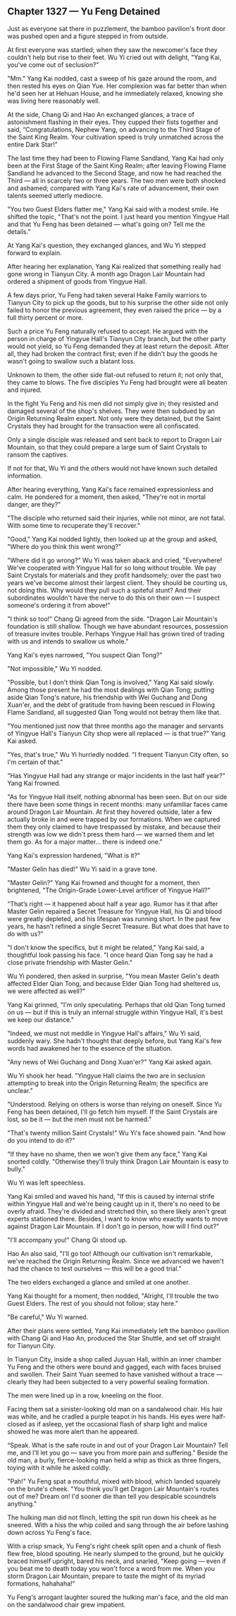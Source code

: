 ## Chapter 1327 — Yu Feng Detained

Just as everyone sat there in puzzlement, the bamboo pavilion's front door was pushed open and a figure stepped in from outside.

At first everyone was startled; when they saw the newcomer's face they couldn't help but rise to their feet. Wu Yi cried out with delight, "Yang Kai, you've come out of seclusion?"

"Mm." Yang Kai nodded, cast a sweep of his gaze around the room, and then rested his eyes on Qian Yue. Her complexion was far better than when he'd seen her at Hehuan House, and he immediately relaxed, knowing she was living here reasonably well.

At the side, Chang Qi and Hao An exchanged glances, a trace of astonishment flashing in their eyes. They cupped their fists together and said, “Congratulations, Nephew Yang, on advancing to the Third Stage of the Saint King Realm. Your cultivation speed is truly unmatched across the entire Dark Star!”

The last time they had been to Flowing Flame Sandland, Yang Kai had only been at the First Stage of the Saint King Realm; after leaving Flowing Flame Sandland he advanced to the Second Stage, and now he had reached the Third — all in scarcely two or three years. The two men were both shocked and ashamed; compared with Yang Kai's rate of advancement, their own talents seemed utterly mediocre.

"You two Guest Elders flatter me," Yang Kai said with a modest smile. He shifted the topic, "That's not the point. I just heard you mention Yingyue Hall and that Yu Feng has been detained — what's going on? Tell me the details."

At Yang Kai's question, they exchanged glances, and Wu Yi stepped forward to explain.

After hearing her explanation, Yang Kai realized that something really had gone wrong in Tianyun City. A month ago Dragon Lair Mountain had ordered a shipment of goods from Yingyue Hall.

A few days prior, Yu Feng had taken several Haike Family warriors to Tianyun City to pick up the goods, but to his surprise the other side not only failed to honor the previous agreement, they even raised the price — by a full thirty percent or more.

Such a price Yu Feng naturally refused to accept. He argued with the person in charge of Yingyue Hall's Tianyun City branch, but the other party would not yield, so Yu Feng demanded they at least return the deposit. After all, they had broken the contract first; even if he didn't buy the goods he wasn't going to swallow such a blatant loss.

Unknown to them, the other side flat-out refused to return it; not only that, they came to blows. The five disciples Yu Feng had brought were all beaten and injured.

In the fight Yu Feng and his men did not simply give in; they resisted and damaged several of the shop's shelves. They were then subdued by an Origin Returning Realm expert. Not only were they detained, but the Saint Crystals they had brought for the transaction were all confiscated.

Only a single disciple was released and sent back to report to Dragon Lair Mountain, so that they could prepare a large sum of Saint Crystals to ransom the captives.

If not for that, Wu Yi and the others would not have known such detailed information.

After hearing everything, Yang Kai's face remained expressionless and calm. He pondered for a moment, then asked, "They're not in mortal danger, are they?"

"The disciple who returned said their injuries, while not minor, are not fatal. With some time to recuperate they'll recover."

"Good," Yang Kai nodded lightly, then looked up at the group and asked, "Where do you think this went wrong?"

"Where did it go wrong?" Wu Yi was taken aback and cried, "Everywhere! We've cooperated with Yingyue Hall for so long without trouble. We pay Saint Crystals for materials and they profit handsomely; over the past two years we've become almost their largest client. They should be courting us, not doing this. Why would they pull such a spiteful stunt? And their subordinates wouldn't have the nerve to do this on their own — I suspect someone's ordering it from above!"

"I think so too!" Chang Qi agreed from the side. "Dragon Lair Mountain's foundation is still shallow. Though we have abundant resources, possession of treasure invites trouble. Perhaps Yingyue Hall has grown tired of trading with us and intends to swallow us whole."

Yang Kai's eyes narrowed, "You suspect Qian Tong?"

"Not impossible," Wu Yi nodded.

"Possible, but I don't think Qian Tong is involved," Yang Kai said slowly. Among those present he had the most dealings with Qian Tong; putting aside Qian Tong's nature, his friendship with Wei Guchang and Dong Xuan'er, and the debt of gratitude from having been rescued in Flowing Flame Sandland, all suggested Qian Tong would not betray them like that.

"You mentioned just now that three months ago the manager and servants of Yingyue Hall's Tianyun City shop were all replaced — is that true?" Yang Kai asked.

"Yes, that's true," Wu Yi hurriedly nodded. "I frequent Tianyun City often, so I'm certain of that."

"Has Yingyue Hall had any strange or major incidents in the last half year?" Yang Kai frowned.

"As for Yingyue Hall itself, nothing abnormal has been seen. But on our side there have been some things in recent months: many unfamiliar faces came around Dragon Lair Mountain. At first they hovered outside, later a few actually broke in and were trapped by our formations. When we captured them they only claimed to have trespassed by mistake, and because their strength was low we didn't press them hard — we warned them and let them go. As for a major matter... there is indeed one."

Yang Kai's expression hardened, "What is it?"

"Master Gelin has died!" Wu Yi said in a grave tone.

"Master Gelin?" Yang Kai frowned and thought for a moment, then brightened, "The Origin-Grade Lower-Level artificer of Yingyue Hall?"

“That’s right — it happened about half a year ago. Rumor has it that after Master Gelin repaired a Secret Treasure for Yingyue Hall, his Qi and blood were greatly depleted, and his lifespan was running short. In the past few years, he hasn’t refined a single Secret Treasure. But what does that have to do with us?”

"I don't know the specifics, but it might be related," Yang Kai said, a thoughtful look passing his face. "I once heard Qian Tong say he had a close private friendship with Master Gelin."

Wu Yi pondered, then asked in surprise, "You mean Master Gelin's death affected Elder Qian Tong, and because Elder Qian Tong had sheltered us, we were affected as well?"

Yang Kai grinned, "I'm only speculating. Perhaps that old Qian Tong turned on us — but if this is truly an internal struggle within Yingyue Hall, it's best we keep our distance."

"Indeed, we must not meddle in Yingyue Hall's affairs," Wu Yi said, suddenly wary. She hadn't thought that deeply before, but Yang Kai's few words had awakened her to the essence of the situation.

"Any news of Wei Guchang and Dong Xuan'er?" Yang Kai asked again.

Wu Yi shook her head. "Yingyue Hall claims the two are in seclusion attempting to break into the Origin Returning Realm; the specifics are unclear."

"Understood. Relying on others is worse than relying on oneself. Since Yu Feng has been detained, I'll go fetch him myself. If the Saint Crystals are lost, so be it — but the men must not be harmed."

"That's twenty million Saint Crystals!" Wu Yi's face showed pain. "And how do you intend to do it?"

"If they have no shame, then we won't give them any face," Yang Kai snorted coldly. "Otherwise they'll truly think Dragon Lair Mountain is easy to bully."

Wu Yi was left speechless.

Yang Kai smiled and waved his hand, "If this is caused by internal strife within Yingyue Hall and we're being caught up in it, there's no need to be overly afraid. They're divided and stretched thin, so there likely aren't great experts stationed there. Besides, I want to know who exactly wants to move against Dragon Lair Mountain. If I don't go in person, how will I find out?"

"I'll accompany you!" Chang Qi stood up.

Hao An also said, "I'll go too! Although our cultivation isn't remarkable, we've reached the Origin Returning Realm. Since we advanced we haven't had the chance to test ourselves — this will be a good trial."

The two elders exchanged a glance and smiled at one another.

Yang Kai thought for a moment, then nodded, "Alright, I'll trouble the two Guest Elders. The rest of you should not follow; stay here."

"Be careful," Wu Yi warned.

After their plans were settled, Yang Kai immediately left the bamboo pavilion with Chang Qi and Hao An, produced the Star Shuttle, and set off straight for Tianyun City.

In Tianyun City, inside a shop called Juyuan Hall, within an inner chamber Yu Feng and the others were bound and gagged, each with faces bruised and swollen. Their Saint Yuan seemed to have vanished without a trace — clearly they had been subjected to a very powerful sealing formation.

The men were lined up in a row, kneeling on the floor.

Facing them sat a sinister-looking old man on a sandalwood chair. His hair was white, and he cradled a purple teapot in his hands. His eyes were half-closed as if asleep, yet the occasional flash of sharp light and malice showed he was more alert than he appeared.

“Speak. What is the safe route in and out of your Dragon Lair Mountain? Tell me, and I’ll let you go — save you from more pain and suffering.” Beside the old man, a burly, fierce-looking man held a whip as thick as three fingers, toying with it while he asked coldly.

"Pah!" Yu Feng spat a mouthful, mixed with blood, which landed squarely on the brute's cheek. "You think you'll get Dragon Lair Mountain's routes out of me? Dream on! I'd sooner die than tell you despicable scoundrels anything."

The hulking man did not flinch, letting the spit run down his cheek as he sneered. With a hiss the whip coiled and sang through the air before lashing down across Yu Feng's face.

With a crisp smack, Yu Feng's right cheek split open and a chunk of flesh flew free, blood spouting. He nearly slumped to the ground, but he quickly braced himself upright, bared his neck, and snarled, "Keep going — even if you beat me to death today you won't force a word from me. When you storm Dragon Lair Mountain, prepare to taste the might of its myriad formations, hahahaha!"

Yu Feng's arrogant laughter soured the hulking man's face, and the old man on the sandalwood chair grew impatient.